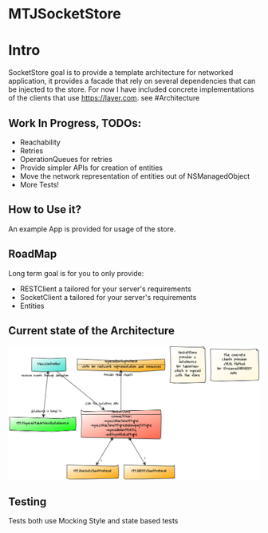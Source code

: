 # MTJSocketStore

# Intro
SocketStore goal is to provide a template architecture for networked application, it provides a facade that rely on several dependencies that can be injected to the store. For now I have included concrete implementations of the clients that use https://layer.com. see #Architecture

## Work In Progress, TODOs:
- Reachability
- Retries
- OperationQueues for retries
- Provide simpler APIs for creation of entities
- Move the network representation of entities out of NSManagedObject
- More Tests!

## How to Use it?
An example App is provided for usage of the store.

## RoadMap
Long term goal is for you to only provide:
- RESTClient a tailored for your server's requirements
- SocketClient a tailored for your server's requirements
- Entities

## Current state of the Architecture
![Alt text](/wiki/SocketStoreArchitecture.png?raw=true "SocketStoreArchitecture")

## Testing
Tests both use Mocking Style and state based tests
